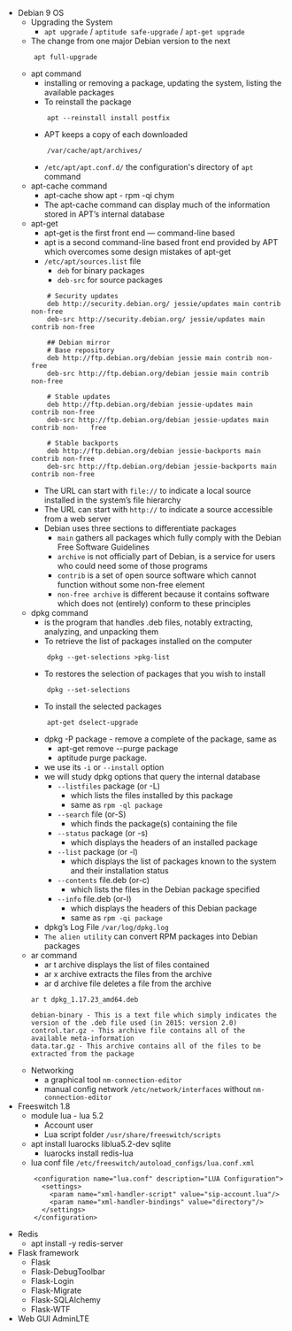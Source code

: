 - Debian 9 OS
	+ Upgrading the System
		+  `apt upgrade` / `aptitude safe-upgrade` / `apt-get upgrade`
	+ The change from one major Debian version to the next
	```
		apt full-upgrade
	```
	+ apt command
		+ installing or removing a package, updating the system, listing the available packages
		+ To reinstall the package
		```
			apt --reinstall install postfix
		```
		+ APT keeps a copy of each downloaded
		```
			/var/cache/apt/archives/
		```
		+ `/etc/apt/apt.conf.d/` the configuration's directory of `apt` command
	+ apt-cache command
		+ apt-cache show apt - rpm -qi chym
		+ The apt-cache command can display much of the information stored in APT’s internal database
	+ apt-get
		+ apt-get is the first front end — command-line based
		+ apt is a second command-line based front end provided by APT which overcomes some design mistakes of apt-get
		+ `/etc/apt/sources.list` file
			+ `deb` for binary packages
			+ `deb-src` for source packages
		```
			# Security updates
			deb http://security.debian.org/ jessie/updates main contrib non-free
			deb-src http://security.debian.org/ jessie/updates main contrib non-free

			## Debian mirror
			# Base repository
			deb http://ftp.debian.org/debian jessie main contrib non-free
			deb-src http://ftp.debian.org/debian jessie main contrib non-free

			# Stable updates
			deb http://ftp.debian.org/debian jessie-updates main contrib non-free
			deb-src http://ftp.debian.org/debian jessie-updates main contrib non-	free
			
			# Stable backports
			deb http://ftp.debian.org/debian jessie-backports main contrib non-free
			deb-src http://ftp.debian.org/debian jessie-backports main contrib non-free
		```
		+ The URL can start with `file://` to indicate a local source installed in the system’s file hierarchy
		+ The URL can start with `http://` to indicate a source accessible from a web server
		+ Debian uses three sections to differentiate packages
			+ `main` gathers all packages which fully comply with the Debian Free Software Guidelines
			+ `archive` is not officially part of Debian, is a service for users who could need some of those programs
			+ `contrib` is a set of open source software which cannot function without some non-free element
			+ `non-free archive` is different because it contains software which does not (entirely) conform to these principles
	+ dpkg command
		+ is the program that handles .deb files, notably extracting, analyzing, and unpacking them
		+ To retrieve the list of packages installed on the computer
		```
			dpkg --get-selections >pkg-list
		```
		+ To restores the selection of packages that you wish to install
		```
			dpkg --set-selections
		```
		+ To install the selected packages
		```
			apt-get dselect-upgrade
		```
		+ dpkg -P package - remove a complete of the package, same as
			+ apt-get remove --purge package
			+ aptitude purge package.
		+ we use its `-i` or `--install` option
		+ we will study dpkg options that query the internal database
			+ `--listfiles` package (or -L)
				+ which lists the files installed by this package
				+ same as `rpm -ql package`
			+ `--search` file (or-S)
				+ which finds the package(s) containing the file
			+ `--status` package (or -s)
				+ which displays the headers of an installed package
			+ `--list` package (or -l)
				+ which displays the list of packages known to the system and their installation status
			+ `--contents` file.deb (or-c)
				+ which lists the files in the Debian package specified
			+ `--info` file.deb (or-I)
				+ which displays the headers of this Debian package
				+ same as `rpm -qi package`
		+ dpkg’s Log File `/var/log/dpkg.log`
		+ `The alien utility` can convert RPM packages into Debian packages			
	+ ar command
		+ ar t archive displays the list of files contained
		+ ar x archive extracts the files from the archive
		+ ar d archive file deletes a file from the archive
		```
		ar t dpkg_1.17.23_amd64.deb

		debian-binary - This is a text file which simply indicates the version of the .deb file used (in 2015: version 2.0)
		control.tar.gz - This archive file contains all of the available meta-information
		data.tar.gz - This archive contains all of the files to be extracted from the package
		```
	+ Networking
		+ a graphical tool `nm-connection-editor`
		+ manual config network `/etc/network/interfaces` without `nm-connection-editor`
- Freeswitch 1.8
	+ module lua - lua 5.2
		+ Account user
		+ Lua script folder `/usr/share/freeswitch/scripts`
	+ apt install luarocks liblua5.2-dev sqlite
		+ luarocks install redis-lua
	+ lua conf file `/etc/freeswitch/autoload_configs/lua.conf.xml`
	```
		<configuration name="lua.conf" description="LUA Configuration">
		  <settings>
		    <param name="xml-handler-script" value="sip-account.lua"/>
		    <param name="xml-handler-bindings" value="directory"/>
		  </settings>
		</configuration>
	```
- Redis
	+ apt install -y redis-server
- Flask framework
	+ Flask
	+ Flask-DebugToolbar
	+ Flask-Login
	+ Flask-Migrate
	+ Flask-SQLAlchemy
	+ Flask-WTF
- Web GUI AdminLTE